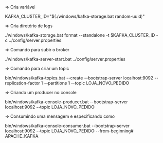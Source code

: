 => Cria variável

KAFKA_CLUSTER_ID="$(./windows/kafka-storage.bat random-uuid)"

=> Cria diretório de logs

./windows/kafka-storage.bat format --standalone -t $KAFKA_CLUSTER_ID -c ../config/server.properties

=> Comando para subir o broker

./windows/kafka-server-start.bat ../config/server.properties

=> Comando para criar um topic

 bin/windows/kafka-topics.bat --create --bootstrap-server localhost:9092 --replication-factor 1 --partitions 1 --topic LOJA_NOVO_PEDIDO

=> Criando um producer no console

bin/windows/kafka-console-producer.bat --bootstrap-server localhost:9092 --topic LOJA_NOVO_PEDIDO 

=> Consumindo uma mensagem e especificando como

bin/windows/kafka-console-consumer.bat --bootstrap-server localhost:9092 --topic LOJA_NOVO_PEDIDO --from-beginning#   A P A C H E _ K A F K A  
 